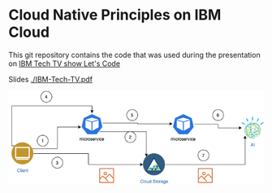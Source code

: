# Cloud Native Principles on IBM Cloud

This git repository contains the code that was used during the presentation on [IBM Tech TV show Let's Code](https://techtv.bemyapp.com/#/conference/5f1b429ddd40db001b72ed39)

Slides [./IBM-Tech-TV.pdf](./slides/IBM-Tech-TV.pdf)

![microservices diagram](./slides/microservices.png)